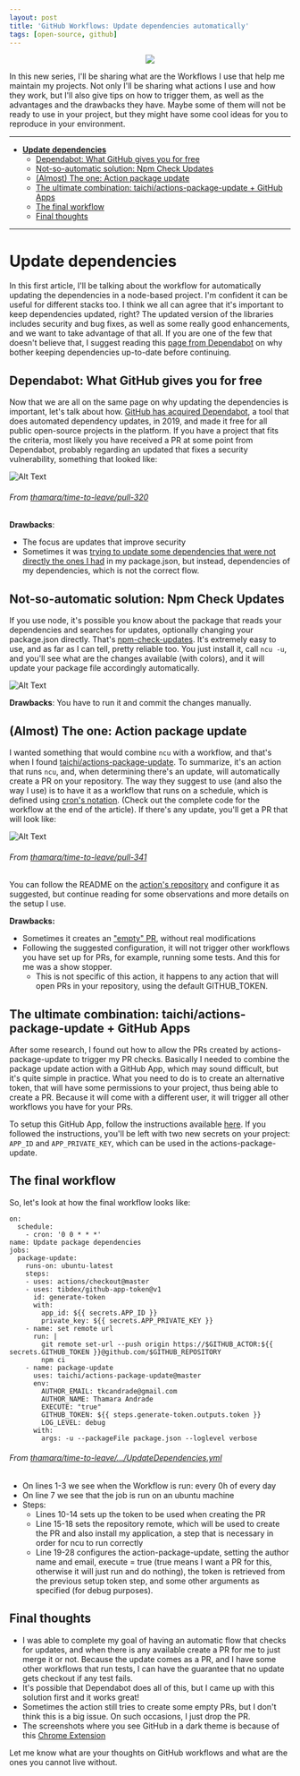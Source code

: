 ```yaml
---
layout: post
title: 'GitHub Workflows: Update dependencies automatically'
tags: [open-source, github]
---
```


<p align="center">
  <img src="https://res.cloudinary.com/practicaldev/image/fetch/s--iT4C0UDo--/c_imagga_scale,f_auto,fl_progressive,h_420,q_auto,w_1000/https://dev-to-uploads.s3.amazonaws.com/i/w0j6bsx5v4g9b2pytr5v.png"/>
</p>

In this new series, I'll be sharing what are the Workflows I use that help me maintain my projects. Not only I'll be sharing what actions I use and how they work, but I'll also give tips on how to trigger them, as well as the advantages and the drawbacks they have. Maybe some of them will not be ready to use in your project, but they might have some cool ideas for you to reproduce in your environment.

----

- [**Update dependencies**](#Update-dependencies)
  * [Dependabot: What GitHub gives you for free](#Dependabot-What-GitHub-gives-you-for-free)
  * [Not-so-automatic solution: Npm Check Updates](#Not-so-automatic-solution-Npm-Check-Updates)
  * [(Almost) The one: Action package update](#Almost-The-one-Action-package-update)
  * [The ultimate combination: taichi/actions-package-update + GitHub Apps](#The-ultimate-combination-taichiactions-package-update-GitHub-Apps)
  * [The final workflow](#The-final-workflow)
  * [Final thoughts](#Final-thoughts)

---

# **Update dependencies** <a name="Update-dependencies"></a>
In this first article, I'll be talking about the workflow for automatically updating the dependencies in a node-based project. I'm confident it can be useful for different stacks too.
I think we all can agree that it's important to keep dependencies updated, right? The updated version of the libraries includes security and bug fixes, as well as some really good enhancements, and we want to take advantage of that all. If you are one of the few that doesn't believe that, I suggest reading this [page from Dependabot](https://dependabot.com/blog/why-bother/) on why bother keeping dependencies up-to-date before continuing.

## Dependabot: What GitHub gives you for free <a name="Dependabot-What-GitHub-gives-you-for-free"></a>
Now that we are all on the same page on why updating the dependencies is important, let's talk about how.
[GitHub has acquired Dependabot](https://dependabot.com/blog/hello-github/), a tool that does automated dependency updates, in 2019, and made it free for all public open-source projects in the platform.
If you have a project that fits the criteria, most likely you have received a PR at some point from Dependabot, probably regarding an updated that fixes a security vulnerability, something that looked like:

![Alt Text](https://dev-to-uploads.s3.amazonaws.com/i/gefmcg08yyg90mkgng3n.jpg)

###### From [thamara/time-to-leave/pull-320](https://github.com/thamara/time-to-leave/pull/320)


**Drawbacks**:
- The focus are updates that improve security
- Sometimes it was [trying to update some dependencies that were not directly the ones I had](https://github.com/thamara/time-to-leave/pull/320) in my package.json, but instead, dependencies of my dependencies, which is not the correct flow.

## Not-so-automatic solution: Npm Check Updates <a name="Not-so-automatic-solution-Npm-Check-Updates"></a>
If you use node, it's possible you know about the package that reads your dependencies and searches for updates, optionally changing your package.json directly. That's [npm-check-updates](https://www.npmjs.com/package/npm-check-updates).
It's extremely easy to use, and as far as I can tell, pretty reliable too. You just install it, call `ncu -u`, and you'll see what are the changes available (with colors), and it will update your package file accordingly automatically.

![Alt Text](https://dev-to-uploads.s3.amazonaws.com/i/nbt3tdi49znopuxy7ko0.jpg)

**Drawbacks**: You have to run it and commit the changes manually.

## (Almost) The one: Action package update <a name="Almost-The-one-Action-package-update"></a>

I wanted something that would combine `ncu` with a workflow, and that's when I found [taichi/actions-package-update](https://github.com/taichi/actions-package-update). To summarize, it's an action that runs `ncu`, and, when determining there's an update, will automatically create a PR on your repository.
The way they suggest to use (and also the way I use) is to have it as a workflow that runs on a schedule, which is defined using [cron's notation](http://www.nncron.ru/help/EN/working/cron-format.htm). (Check out the complete code for the workflow at the end of the article). If there's any update, you'll get a PR that will look like:

![Alt Text](https://dev-to-uploads.s3.amazonaws.com/i/3ubu00ao0a37aoljq816.jpg)

###### From [thamara/time-to-leave/pull-341](https://github.com/thamara/time-to-leave/pull/341)

You can follow the README on the [action's repository](https://github.com/taichi/actions-package-update) and configure it as suggested, but continue reading for some observations and more details on the setup I use.

**Drawbacks:**
- Sometimes it creates an ["empty" PR](https://github.com/thamara/time-to-leave/pull/339), without real modifications
- Following the suggested configuration, it will not trigger other workflows you have set up for PRs, for example, running some tests. And this for me was a show stopper.
  - This is not specific of this action, it happens to any action that will open PRs in your repository, using the default GITHUB_TOKEN.

## The ultimate combination: taichi/actions-package-update + GitHub Apps <a name="The-ultimate-combination-taichiactions-package-update-GitHub-Apps"></a>

After some research, I found out how to allow the PRs created by actions-package-update to trigger my PR checks. Basically I needed to combine the package update action with a GitHub App, which may sound difficult, but it's quite simple in practice. What you need to do is to create an alternative token, that will have some permissions to your project, thus being able to create a PR. Because it will come with a different user, it will trigger all other workflows you have for your PRs.

To setup this GitHub App, follow the instructions available [here](https://github.com/peter-evans/create-pull-request/blob/master/docs/concepts-guidelines.md#authenticating-with-github-app-generated-tokens). If you followed the instructions, you'll be left with two new secrets on your project: `APP_ID` and `APP_PRIVATE_KEY`, which can be used in the actions-package-update.

## The final workflow <a name="The-final-workflow"></a>

So, let's look at how the final workflow looks like:

```
on:
  schedule:
    - cron: '0 0 * * *'
name: Update package dependencies
jobs:
  package-update:
    runs-on: ubuntu-latest
    steps:
    - uses: actions/checkout@master
    - uses: tibdex/github-app-token@v1
      id: generate-token
      with:
        app_id: ${{ secrets.APP_ID }}
        private_key: ${{ secrets.APP_PRIVATE_KEY }}
    - name: set remote url
      run: |
        git remote set-url --push origin https://$GITHUB_ACTOR:${{ secrets.GITHUB_TOKEN }}@github.com/$GITHUB_REPOSITORY
        npm ci
    - name: package-update
      uses: taichi/actions-package-update@master
      env:
        AUTHOR_EMAIL: tkcandrade@gmail.com
        AUTHOR_NAME: Thamara Andrade
        EXECUTE: "true"
        GITHUB_TOKEN: ${{ steps.generate-token.outputs.token }}
        LOG_LEVEL: debug
      with:
        args: -u --packageFile package.json --loglevel verbose
```
###### From [thamara/time-to-leave/.../UpdateDependencies.yml](https://github.com/thamara/time-to-leave/blob/main/.github/workflows/UpdateDependencies.yml)

- On lines 1-3 we see when the Workflow is run: every 0h of every day
- On line 7 we see that the job is run on an ubuntu machine
- Steps:
  - Lines 10-14 sets up the token to be used when creating the PR
  - Line 15-18 sets the repository remote, which will be used to create the PR and also install my application, a step that is necessary in order for ncu to run correctly
  - Line 19-28 configures the action-package-update, setting the author name and email, execute = true (true means I want a PR for this, otherwise it will just run and do nothing), the token is retrieved from the previous setup token step, and some other arguments as specified (for debug purposes).

## Final thoughts <a name="Final-thoughts"></a>
- I was able to complete my goal of having an automatic flow that checks for updates, and when there is any available create a PR for me to just merge it or not. Because the update comes as a PR, and I have some other workflows that run tests, I can have the guarantee that no update gets checkout if any test fails.
- It's possible that Dependabot does all of this, but I came up with this solution first and it works great!
- Sometimes the action still tries to create some empty PRs, but I don't think this is a big issue. On such occasions, I just drop the PR.
- The screenshots where you see GitHub in a dark theme is because of this [Chrome Extension](https://chrome.google.com/webstore/detail/odkdlljoangmamjilkamahebpkgpeacp)


Let me know what are your thoughts on GitHub workflows and what are the ones you cannot live without.
